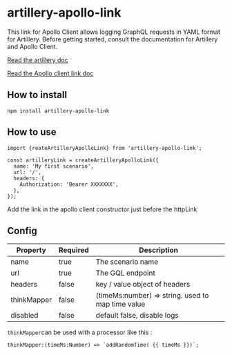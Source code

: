 # artillery-apollo-link

This link for Apollo Client allows logging GraphQL requests in YAML format for Artillery.
Before getting started, consult the documentation for Artillery and Apollo Client.

[Read the artillery doc](https://www.artillery.io/docs)

[Read the Apollo client link doc](https://www.apollographql.com/docs/react/api/link/introduction/)

## How to install

`npm install artillery-apollo-link`

## How to use

```
import {reateArtilleryApolloLink} from 'artillery-apollo-link';

const artilleryLink = createArtilleryApolloLink({
  name: 'My first scenario',
  url: '/',
  headers: {
    Authorization: 'Bearer XXXXXXX',
  },
});
```

Add the link in the apollo client constructor just before the httpLink

## Config

| Property    | Required | Description                                       |
| ----------- | -------- | ------------------------------------------------- |
| name        | true     | The scenario name                                 |
| url         | true     | The GQL endpoint                                  |
| headers     | false    | key / value object of headers                     |
| thinkMapper | false    | (timeMs:number) => string. used to map time value |
| disabled    | false    | default false, disable logs                       |

`thinkMapper`can be used with a processor like this :

```
thinkMapper:(timeMs:Number) => `addRandomTime( {{ timeMs }})`;
```
